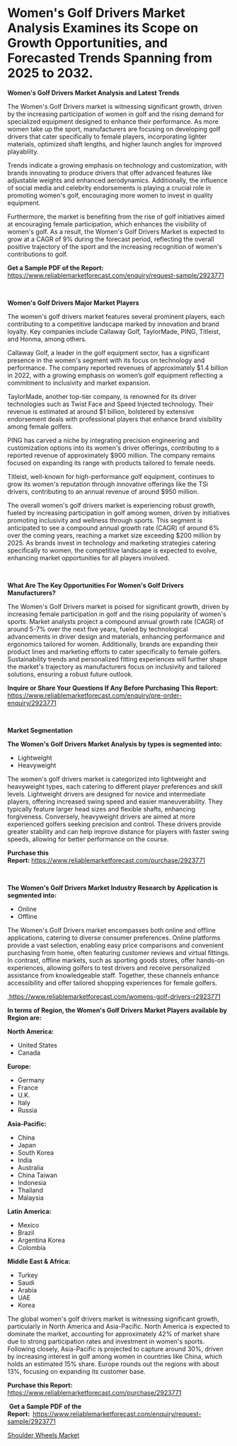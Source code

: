 <p><h1>Women's Golf Drivers Market Analysis Examines its Scope on Growth Opportunities, and Forecasted Trends Spanning from 2025 to 2032.</h1></p><p><strong>Women's Golf Drivers Market Analysis and Latest Trends</strong></p>
<p><p>The Women's Golf Drivers market is witnessing significant growth, driven by the increasing participation of women in golf and the rising demand for specialized equipment designed to enhance their performance. As more women take up the sport, manufacturers are focusing on developing golf drivers that cater specifically to female players, incorporating lighter materials, optimized shaft lengths, and higher launch angles for improved playability. </p><p>Trends indicate a growing emphasis on technology and customization, with brands innovating to produce drivers that offer advanced features like adjustable weights and enhanced aerodynamics. Additionally, the influence of social media and celebrity endorsements is playing a crucial role in promoting women's golf, encouraging more women to invest in quality equipment. </p><p>Furthermore, the market is benefiting from the rise of golf initiatives aimed at encouraging female participation, which enhances the visibility of women's golf. As a result, the Women's Golf Drivers Market is expected to grow at a CAGR of 9% during the forecast period, reflecting the overall positive trajectory of the sport and the increasing recognition of women's contributions to golf.</p></p>
<p><strong>Get a Sample PDF of the Report:&nbsp;</strong> <a href="https://www.reliablemarketforecast.com/enquiry/request-sample/2923771?utm_campaign=3071&utm_medium=2&utm_source=Github&utm_content=ia&utm_term=12032025&utm_id=womens-golf-drivers">https://www.reliablemarketforecast.com/enquiry/request-sample/2923771</a></p>
<p>&nbsp;</p>
<p><strong>Women's Golf Drivers Major Market Players</strong></p>
<p><p>The women's golf drivers market features several prominent players, each contributing to a competitive landscape marked by innovation and brand loyalty. Key companies include Callaway Golf, TaylorMade, PING, Titleist, and Honma, among others.</p><p>Callaway Golf, a leader in the golf equipment sector, has a significant presence in the women's segment with its focus on technology and performance. The company reported revenues of approximately $1.4 billion in 2022, with a growing emphasis on women’s golf equipment reflecting a commitment to inclusivity and market expansion.</p><p>TaylorMade, another top-tier company, is renowned for its driver technologies such as Twist Face and Speed Injected technology. Their revenue is estimated at around $1 billion, bolstered by extensive endorsement deals with professional players that enhance brand visibility among female golfers.</p><p>PING has carved a niche by integrating precision engineering and customization options into its women's driver offerings, contributing to a reported revenue of approximately $900 million. The company remains focused on expanding its range with products tailored to female needs.</p><p>Titleist, well-known for high-performance golf equipment, continues to grow its women's reputation through innovative offerings like the TSi drivers, contributing to an annual revenue of around $950 million.</p><p>The overall women's golf drivers market is experiencing robust growth, fueled by increasing participation in golf among women, driven by initiatives promoting inclusivity and wellness through sports. This segment is anticipated to see a compound annual growth rate (CAGR) of around 6% over the coming years, reaching a market size exceeding $200 million by 2025. As brands invest in technology and marketing strategies catering specifically to women, the competitive landscape is expected to evolve, enhancing market opportunities for all players involved.</p></p>
<p>&nbsp;</p>
<p><strong>What Are The Key Opportunities For Women's Golf Drivers Manufacturers?</strong></p>
<p><p>The Women's Golf Drivers market is poised for significant growth, driven by increasing female participation in golf and the rising popularity of women's sports. Market analysts project a compound annual growth rate (CAGR) of around 5-7% over the next five years, fueled by technological advancements in driver design and materials, enhancing performance and ergonomics tailored for women. Additionally, brands are expanding their product lines and marketing efforts to cater specifically to female golfers. Sustainability trends and personalized fitting experiences will further shape the market's trajectory as manufacturers focus on inclusivity and tailored solutions, ensuring a robust future outlook.</p></p>
<p><strong>Inquire or Share Your Questions If Any Before Purchasing This Report:</strong> <a href="https://www.reliablemarketforecast.com/enquiry/pre-order-enquiry/2923771?utm_campaign=3071&utm_medium=2&utm_source=Github&utm_content=ia&utm_term=12032025&utm_id=womens-golf-drivers">https://www.reliablemarketforecast.com/enquiry/pre-order-enquiry/2923771</a></p>
<p>&nbsp;</p>
<p><strong>Market Segmentation</strong></p>
<p><strong>The Women's Golf Drivers Market Analysis by types is segmented into:</strong></p>
<p><ul><li>Lightweight</li><li>Heavyweight</li></ul></p>
<p><p>The women's golf drivers market is categorized into lightweight and heavyweight types, each catering to different player preferences and skill levels. Lightweight drivers are designed for novice and intermediate players, offering increased swing speed and easier maneuverability. They typically feature larger head sizes and flexible shafts, enhancing forgiveness. Conversely, heavyweight drivers are aimed at more experienced golfers seeking precision and control. These drivers provide greater stability and can help improve distance for players with faster swing speeds, allowing for better performance on the course.</p></p>
<p><strong>Purchase this Report:&nbsp;</strong><a href="https://www.reliablemarketforecast.com/purchase/2923771?utm_campaign=3071&utm_medium=2&utm_source=Github&utm_content=ia&utm_term=12032025&utm_id=womens-golf-drivers">https://www.reliablemarketforecast.com/purchase/2923771</a></p>
<p>&nbsp;</p>
<p><strong>The Women's Golf Drivers Market Industry Research by Application is segmented into:</strong></p>
<p><ul><li>Online</li><li>Offline</li></ul></p>
<p><p>The Women's Golf Drivers market encompasses both online and offline applications, catering to diverse consumer preferences. Online platforms provide a vast selection, enabling easy price comparisons and convenient purchasing from home, often featuring customer reviews and virtual fittings. In contrast, offline markets, such as sporting goods stores, offer hands-on experiences, allowing golfers to test drivers and receive personalized assistance from knowledgeable staff. Together, these channels enhance accessibility and offer tailored shopping experiences for female golfers.</p></p>
<p><a href="https://www.reliablemarketforecast.com/womens-golf-drivers-r2923771?utm_campaign=3071&utm_medium=2&utm_source=Github&utm_content=ia&utm_term=12032025&utm_id=womens-golf-drivers">&nbsp;https://www.reliablemarketforecast.com/womens-golf-drivers-r2923771</a></p>
<p><strong>In terms of Region, the Women's Golf Drivers Market Players available by Region are:</strong></p>
<p>
    <p> <strong> North America: </strong>
        <ul>
            <li>United States</li>
            <li>Canada</li>
        </ul>
        </p> 
    <p> <strong> Europe: </strong>
        <ul>
            <li>Germany</li>
            <li>France</li>
            <li>U.K.</li>
            <li>Italy</li>
            <li>Russia</li>
        </ul>
        </p> 
    <p> <strong> Asia-Pacific: </strong>
        <ul>
            <li>China</li>
            <li>Japan</li>
            <li>South Korea</li>
            <li>India</li>
            <li>Australia</li>
            <li>China Taiwan</li>
            <li>Indonesia</li>
            <li>Thailand</li>
            <li>Malaysia</li>
        </ul>
        </p> 
    <p> <strong> Latin America: </strong>
        <ul>
            <li>Mexico</li>
            <li>Brazil</li>
            <li>Argentina Korea</li>
            <li>Colombia</li>
        </ul>
        </p> 
    <p> <strong> Middle East & Africa: </strong>
        <ul>
            <li>Turkey</li>
            <li>Saudi</li>
            <li>Arabia</li>
            <li>UAE</li>
            <li>Korea</li>
        </ul>
    </p>
    </p>
<p><p>The global women's golf drivers market is witnessing significant growth, particularly in North America and Asia-Pacific. North America is expected to dominate the market, accounting for approximately 42% of market share due to strong participation rates and investment in women's sports. Following closely, Asia-Pacific is projected to capture around 30%, driven by increasing interest in golf among women in countries like China, which holds an estimated 15% share. Europe rounds out the regions with about 13%, focusing on expanding its customer base.</p></p>
<p><strong>Purchase this Report: </strong><a href="https://www.reliablemarketforecast.com/purchase/2923771?utm_campaign=3071&utm_medium=2&utm_source=Github&utm_content=ia&utm_term=12032025&utm_id=womens-golf-drivers">https://www.reliablemarketforecast.com/purchase/2923771</a></p>
<p>&nbsp;<strong>Get a Sample PDF of the Report:&nbsp;&nbsp;</strong><a href="https://www.reliablemarketforecast.com/enquiry/request-sample/2923771?utm_campaign=3071&utm_medium=2&utm_source=Github&utm_content=ia&utm_term=12032025&utm_id=womens-golf-drivers">https://www.reliablemarketforecast.com/enquiry/request-sample/2923771</a></p>
<p><strong></strong></p>
<p><p><a href="https://github.com/guinoopandam/Market-Research-Report-List-1/blob/main/shoulder-wheels-market.md?utm_campaign=3071&utm_medium=2&utm_source=Github&utm_content=ia&utm_term=12032025&utm_id=womens-golf-drivers">Shoulder Wheels Market</a></p></p>